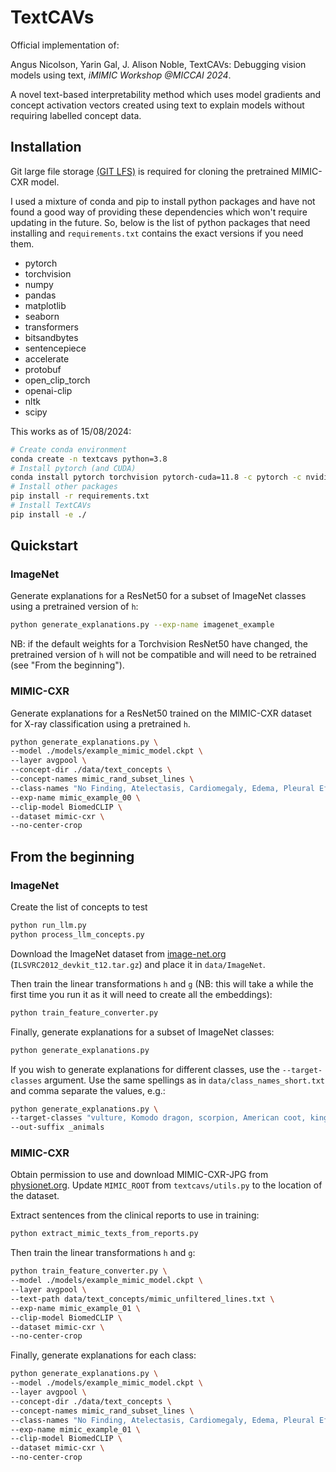 # TextCAVs

Official implementation of:

Angus Nicolson, Yarin Gal, J. Alison Noble, TextCAVs: Debugging vision models using text, *iMIMIC Workshop @MICCAI 2024*.

A novel text-based interpretability method which uses model gradients and concept activation vectors created using text to explain models without requiring labelled concept data.

## Installation

Git large file storage [(GIT LFS)](https://github.com/git-lfs/git-lfs) is required for cloning the pretrained MIMIC-CXR model.

I used a mixture of conda and pip to install python packages and have not found 
a good way of providing these dependencies which won't require updating in the 
future. So, below is the list of python packages that need installing and 
`requirements.txt` contains the exact versions if you need them.
- pytorch
- torchvision
- numpy
- pandas
- matplotlib
- seaborn
- transformers
- bitsandbytes
- sentencepiece
- accelerate
- protobuf
- open_clip_torch
- openai-clip
- nltk
- scipy

This works as of 15/08/2024:
```bash
# Create conda environment
conda create -n textcavs python=3.8
# Install pytorch (and CUDA)
conda install pytorch torchvision pytorch-cuda=11.8 -c pytorch -c nvidia
# Install other packages
pip install -r requirements.txt
# Install TextCAVs
pip install -e ./
```

## Quickstart
### ImageNet
Generate explanations for a ResNet50 for a subset of ImageNet classes using a
pretrained version of `h`:
```bash
python generate_explanations.py --exp-name imagenet_example
```
NB: if the default weights for a Torchvision ResNet50 have changed, 
the pretrained version of `h` will not be compatible and will need to be retrained 
(see "From the beginning").

### MIMIC-CXR

Generate explanations for a ResNet50 trained on the MIMIC-CXR dataset for X-ray 
classification using a pretrained `h`. 
```bash
python generate_explanations.py \
--model ./models/example_mimic_model.ckpt \
--layer avgpool \
--concept-dir ./data/text_concepts \
--concept-names mimic_rand_subset_lines \
--class-names "No Finding, Atelectasis, Cardiomegaly, Edema, Pleural Effusion" \
--exp-name mimic_example_00 \
--clip-model BiomedCLIP \
--dataset mimic-cxr \
--no-center-crop
```

## From the beginning
### ImageNet

Create the list of concepts to test
```bash
python run_llm.py
python process_llm_concepts.py
```

Download the ImageNet dataset from 
[image-net.org](https://www.image-net.org/download-images.php)
(`ILSVRC2012_devkit_t12.tar.gz`) and place it in `data/ImageNet`.

Then train the linear transformations `h` and `g`
(NB: this will take a while the first time you run it as it will need to
create all the embeddings):
```bash
python train_feature_converter.py
```

Finally, generate explanations for a subset of ImageNet classes:
```bash
python generate_explanations.py
```

If you wish to generate explanations for different classes, use the `--target-classes` 
argument. Use the same spellings as in `data/class_names_short.txt` and comma 
separate the values, e.g.:

```bash
python generate_explanations.py \
--target-classes "vulture, Komodo dragon, scorpion, American coot, king penguin, Border terrier" \
--out-suffix _animals
```


### MIMIC-CXR

Obtain permission to use and download MIMIC-CXR-JPG from [physionet.org](https://physionet.org/content/mimic-cxr-jpg/2.1.0/). Update `MIMIC_ROOT` from `textcavs/utils.py` to the location of the dataset.

Extract sentences from the clinical reports to use in training:
```bash
python extract_mimic_texts_from_reports.py
```

Then train the linear transformations `h` and `g`:
```bash
python train_feature_converter.py \
--model ./models/example_mimic_model.ckpt \
--layer avgpool \
--text-path data/text_concepts/mimic_unfiltered_lines.txt \
--exp-name mimic_example_01 \
--clip-model BiomedCLIP \
--dataset mimic-cxr \
--no-center-crop
```

Finally, generate explanations for each class:
```bash
python generate_explanations.py \
--model ./models/example_mimic_model.ckpt \
--layer avgpool \
--concept-dir ./data/text_concepts \
--concept-names mimic_rand_subset_lines \
--class-names "No Finding, Atelectasis, Cardiomegaly, Edema, Pleural Effusion" \
--exp-name mimic_example_01 \
--clip-model BiomedCLIP \
--dataset mimic-cxr \
--no-center-crop
```
